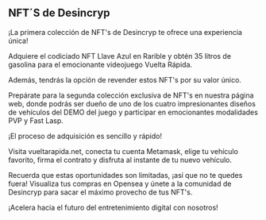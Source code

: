 ## NFT´S de Desincryp

¡La primera colección de NFT's de Desincryp te ofrece una experiencia única!

Adquiere el codiciado NFT Llave Azul en Rarible y obtén 35 litros de gasolina para el emocionante videojuego Vuelta Rápida.

Además, tendrás la opción de revender estos NFT's por su valor único.

Prepárate para la segunda colección exclusiva de NFT's en nuestra página web, donde podrás ser dueño de uno de los cuatro impresionantes diseños de vehículos del DEMO del juego y participar en emocionantes modalidades PVP y Fast Lasp.

¡El proceso de adquisición es sencillo y rápido!

Visita vueltarapida.net, conecta tu cuenta Metamask, elige tu vehículo favorito, firma el contrato y disfruta al instante de tu nuevo vehículo.

Recuerda que estas oportunidades son limitadas, ¡así que no te quedes fuera! Visualiza tus compras en Opensea y únete a la comunidad de Desincryp para sacar el máximo provecho de tus NFT's.

¡Acelera hacia el futuro del entretenimiento digital con nosotros!

